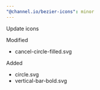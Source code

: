 ```yaml
---
"@channel.io/bezier-icons": minor
---
```


Update icons

Modified

- cancel-circle-filled.svg

Added

- circle.svg
- vertical-bar-bold.svg